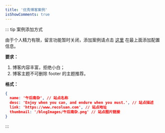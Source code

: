 ```yaml
---
title: '优秀博客案例'
isShowComments: true
---
```


<theme-example></theme-example>

::: tip 案例添加方式

由于个人精力有限，留言功能暂时关闭，添加案例请点击 [这里](https://github.com/vuepress-reco/vuepress-reco.github.io/edit/gh-pages-source/.vuepress/data/examplesData.js) 在最上面添加配置信息。

**要求：**
1. 博客内容丰富，拒绝小白；
2. 博客主题不可删除 footer 的主题推荐。

**格式：**
```json
{
  name: '午后南杂', // 站点名称
  desc: 'Enjoy when you can, and endure when you must.', // 站点描述
  link: 'https://www.recoluan.com', // 站点地址
  thumbnail: '/blogImages/午后南杂.png' // 站点图片链接
}
```
:::